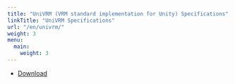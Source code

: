 ```yaml
---
title: "UniVRM (VRM standard implementation for Unity) Specifications"
linkTitle: "UniVRM Specifications"
url: "/en/univrm/"
weight: 3
menu:
  main:
    weight: 3
---
```


- [Download](https://github.com/vrm-c/UniVRM/releases)
